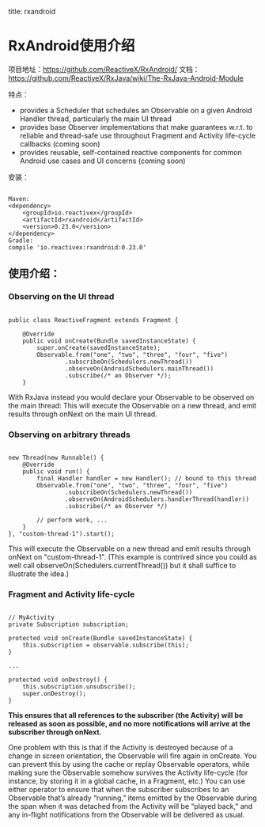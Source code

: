 title: rxandroid 

#  RxAndroid使用介绍 
项目地址：https://github.com/ReactiveX/RxAndroid/
文档：https://github.com/ReactiveX/RxJava/wiki/The-RxJava-Android-Module

特点：
  * provides a Scheduler that schedules an Observable on a given Android Handler thread, particularly the main UI thread
  * provides base Observer implementations that make guarantees w.r.t. to reliable and thread-safe use throughout Fragment and Activity life-cycle callbacks (coming soon)
  * provides reusable, self-contained reactive components for common Android use cases and UI concerns (coming soon)

安装：
```

Maven:
<dependency>
    <groupId>io.reactivex</groupId>
    <artifactId>rxandroid</artifactId>
    <version>0.23.0</version>
</dependency>
Gradle:
compile 'io.reactivex:rxandroid:0.23.0'

```
##  使用介绍： 
###  Observing on the UI thread 
```

public class ReactiveFragment extends Fragment {

    @Override
    public void onCreate(Bundle savedInstanceState) {
        super.onCreate(savedInstanceState);
        Observable.from("one", "two", "three", "four", "five")
                .subscribeOn(Schedulers.newThread())
                .observeOn(AndroidSchedulers.mainThread())
                .subscribe(/* an Observer */);
    }

```
With RxJava instead you would declare your Observable to be observed on the main thread:
This will execute the Observable on a new thread, and emit results through onNext on the main UI thread.
###  Observing on arbitrary threads 
```

new Thread(new Runnable() {
    @Override
    public void run() {
        final Handler handler = new Handler(); // bound to this thread
        Observable.from("one", "two", "three", "four", "five")
                .subscribeOn(Schedulers.newThread())
                .observeOn(AndroidSchedulers.handlerThread(handler))
                .subscribe(/* an Observer */)

        // perform work, ...
    }
}, "custom-thread-1").start();

```
This will execute the Observable on a new thread and emit results through onNext on "custom-thread-1". (This example is contrived since you could as well call observeOn(Schedulers.currentThread()) but it shall suffice to illustrate the idea.)
###  Fragment and Activity life-cycle 
```

// MyActivity
private Subscription subscription;

protected void onCreate(Bundle savedInstanceState) {
    this.subscription = observable.subscribe(this);
}

...

protected void onDestroy() {
    this.subscription.unsubscribe();
    super.onDestroy();
}

```
**This ensures that all references to the subscriber (the Activity) will be released as soon as possible, and no more notifications will arrive at the subscriber through onNext.**

One problem with this is that if the Activity is destroyed because of a change in screen orientation, the Observable will fire again in onCreate. You can prevent this by using the cache or replay Observable operators, while making sure the Observable somehow survives the Activity life-cycle (for instance, by storing it in a global cache, in a Fragment, etc.) You can use either operator to ensure that when the subscriber subscribes to an Observable that’s already “running,” items emitted by the Observable during the span when it was detached from the Activity will be “played back,” and any in-flight notifications from the Observable will be delivered as usual.
